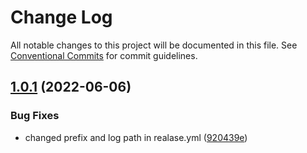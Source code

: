 # Change Log

All notable changes to this project will be documented in this file.
See [Conventional Commits](https://conventionalcommits.org) for commit guidelines.

## [1.0.1](https://github.com/gaussb-labs/tf-modules/compare/v0.2.0...v1.0.1) (2022-06-06)


### Bug Fixes

* changed prefix and log path in realase.yml ([920439e](https://github.com/gaussb-labs/tf-modules/commit/920439e9dbe50c67588cb6bd1d16bdabe2306143))

